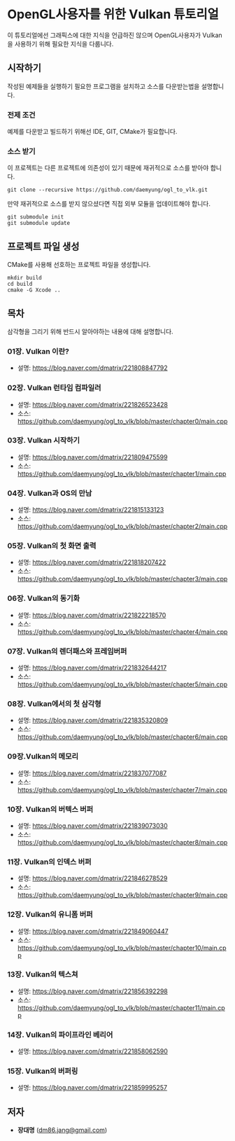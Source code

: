 # OpenGL사용자를 위한 Vulkan 튜토리얼

이 튜토리얼에선 그래픽스에 대한 지식을 언급하진 않으며 OpenGL사용자가 Vulkan을 사용하기 위해 필요한 지식을 다룹니다.

## 시작하기

작성된 예제들을 실행하기 필요한 프로그램을 설치하고 소스를 다운받는법을 설명합니다.

### 전제 조건

예제를 다운받고 빌드하기 위해선 IDE, GIT, CMake가 필요합니다.

### 소스 받기

이 프로젝트는 다른 프로젝트에 의존성이 있기 때문에 재귀적으로 소스를 받아야 합니다.

```
git clone --recursive https://github.com/daemyung/ogl_to_vlk.git
```

만약 재귀적으로 소스를 받지 않으셨다면 직접 외부 모듈을 업데이트해야 합니다.

```
git submodule init
git submodule update
```

## 프로젝트 파일 생성

CMake를 사용해 선호하는 프로젝트 파일을 생성합니다.

```
mkdir build
cd build
cmake -G Xcode ..
```

## 목차

삼각형을 그리기 위해 반드시 알아야하는 내용에 대해 설명합니다.

### 01장. Vulkan 이란?

* 설명: https://blog.naver.com/dmatrix/221808847792

### 02장. Vulkan 런타임 컴파일러

* 설명: https://blog.naver.com/dmatrix/221826523428
* 소스: https://github.com/daemyung/ogl_to_vlk/blob/master/chapter0/main.cpp

### 03장. Vulkan 시작하기

* 설명: https://blog.naver.com/dmatrix/221809475599
* 소스: https://github.com/daemyung/ogl_to_vlk/blob/master/chapter1/main.cpp

### 04장. Vulkan과 OS의 만남

* 설명: https://blog.naver.com/dmatrix/221815133123
* 소스: https://github.com/daemyung/ogl_to_vlk/blob/master/chapter2/main.cpp

### 05장. Vulkan의 첫 화면 출력

* 설명: https://blog.naver.com/dmatrix/221818207422
* 소스: https://github.com/daemyung/ogl_to_vlk/blob/master/chapter3/main.cpp

### 06장. Vulkan의 동기화

* 설명: https://blog.naver.com/dmatrix/221822218570
* 소스: https://github.com/daemyung/ogl_to_vlk/blob/master/chapter4/main.cpp

### 07장. Vulkan의 렌더패스와 프레임버퍼

* 설명: https://blog.naver.com/dmatrix/221832644217
* 소스: https://github.com/daemyung/ogl_to_vlk/blob/master/chapter5/main.cpp

### 08장. Vulkan에서의 첫 삼각형

* 설명: https://blog.naver.com/dmatrix/221835320809
* 소스: https://github.com/daemyung/ogl_to_vlk/blob/master/chapter6/main.cpp

### 09장.Vulkan의 메모리

* 설명: https://blog.naver.com/dmatrix/221837077087
* 소스: https://github.com/daemyung/ogl_to_vlk/blob/master/chapter7/main.cpp

### 10장. Vulkan의 버텍스 버퍼

* 설명: https://blog.naver.com/dmatrix/221839073030
* 소스: https://github.com/daemyung/ogl_to_vlk/blob/master/chapter8/main.cpp

### 11장. Vulkan의 인덱스 버퍼

* 설명: https://blog.naver.com/dmatrix/221846278529
* 소스: https://github.com/daemyung/ogl_to_vlk/blob/master/chapter9/main.cpp

### 12장. Vulkan의 유니폼 버퍼

* 설명: https://blog.naver.com/dmatrix/221849060447
* 소스: https://github.com/daemyung/ogl_to_vlk/blob/master/chapter10/main.cpp

### 13장. Vulkan의 텍스쳐

* 설명: https://blog.naver.com/dmatrix/221856392298
* 소스: https://github.com/daemyung/ogl_to_vlk/blob/master/chapter11/main.cpp

### 14장. Vulkan의 파이프라인 베리어

* 설명: https://blog.naver.com/dmatrix/221858062590

### 15장. Vulkan의 버퍼링

* 설명: https://blog.naver.com/dmatrix/221859995257

## 저자

* **장대명** (dm86.jang@gmail.com)
